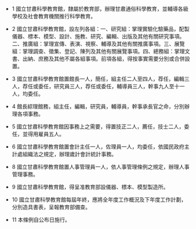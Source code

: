 * 1 國立甘肅科學教育館，隸屬於教育部，辦理甘肅通俗科學教育，並輔導各級學校及社會教育機關推行科學教育。

* 2 國立甘肅科學教育館，設左列各組：一、研究組：掌理實驗化驗藥品，配製儀器、標本、模型、設計、施教、研究、編輯、出版及其他有關研究事項。二、推廣組：掌理宣傳、表演、視察、輔導及其他有關推廣事項。三、展覽組：掌理調查、徵集、登記、陳列及其他有關展覽事項。四、總務組：掌理文書、出納、庶務及其他不屬各組事項。前項各組，得按事實需要分別或合併設置。

* 3 國立甘肅科學教育館置館長一人，簡任，組主任二人至四人，荐任，編輯三人，荐任或委任，研究員三人，荐任或委任，輔導員三人，幹事九人至十一人，均委任。

* 4 館長綜理館務，組主任，編輯，研究員，輔導員，幹事承長官之命，分別辦理各項事務。

* 5 國立甘肅科學教育館因事務上之需要，得置技正二人，薦任，技士二人，委任，並得用雇員五人。

* 6 國立甘肅科學教育館置會計主任一人，佐理員一人，均委任，依國民政府主計處組織法之規定，辦理歲計會計統計事務。

* 8 國立甘肅科學教育館置人事管理員一人，依人事管理條例之規定，辦理人事管理事務。

* 9 國立甘肅科學教育館，得呈准教育部設儀器、標本、模型製造所。

* 10 國立甘肅科學教育館每屆年終，應將全年度工作概況及下年度工作計劃，分別造具書表，呈報教育部備查。

* 11 本條例自公布日施行。

